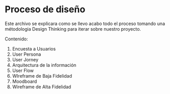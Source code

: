 # Proceso de diseño

Este archivo se explicara como se llevo acabo todo el proceso tomando una métodologia Design Thinking para iterar sobre nuestro proyecto.

Contenido:

1. Encuesta a Usuarios
2. User Persona
3. User Jorney
4. Arquitectura de la información
5. User Flow
6. WIreframe de Baja Fidelidad
7. Moodboard
8. Wireframe de Alta Fidelidad

